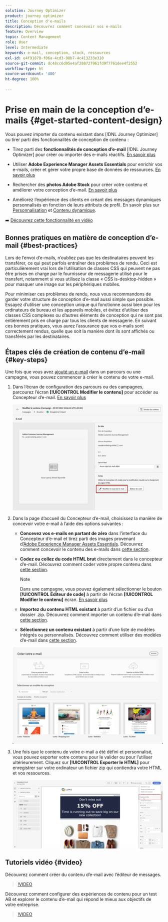 ```yaml
---
solution: Journey Optimizer
product: journey optimizer
title: Conception d'e-mails
description: Découvrez comment concevoir vos e-mails
feature: Overview
topic: Content Management
role: User
level: Intermediate
keywords: e-mail, conception, stock, ressources
exl-id: e4f91870-f06a-4cd3-98b7-4c413233e310
source-git-commit: dc48cc6d95e4af288727961fd9f7761dee4f2552
workflow-type: ht
source-wordcount: '480'
ht-degree: 100%

---
```


# Prise en main de la conception d’e-mails {#get-started-content-design}

Vous pouvez importer du contenu existant dans [!DNL Journey Optimizer] ou tirer parti des fonctionnalités de conception de contenu :

* Tirez parti des **fonctionnalités de conception d’e-mail** [!DNL Journey Optimizer] pour créer ou importer des e-mails réactifs. [En savoir plus](content-from-scratch.md)

* Utiliser **Adobe Experience Manager Assets Essentials** pour enrichir vos e-mails, créer et gérer votre propre base de données de ressources. [En savoir plus](assets-essentials.md)

* Rechercher des **photos Adobe Stock** pour créer votre contenu et améliorer votre conception d’e-mail. [En savoir plus](stock.md)

* Améliorez l’expérience des clients en créant des messages dynamiques personnalisés en fonction de leurs attributs de profil. En savoir plus sur [Personnalisation](../personalization/personalize.md) et [Contenu dynamique](../personalization/get-started-dynamic-content.md).

➡️ [Découvrez cette fonctionnalité en vidéo](#video)

## Bonnes pratiques en matière de conception d’e-mail {#best-practices}

Lors de l’envoi d’e-mails, n’oubliez pas que les destinataires peuvent les transférer, ce qui peut parfois entraîner des problèmes de rendu. Ceci est particulièrement vrai lors de l’utilisation de classes CSS qui peuvent ne pas être prises en charge par le fournisseur de messagerie utilisé pour le transfert, notamment si vous utilisez la classe « CSS is-desktop-hidden » pour masquer une image sur les périphériques mobiles.

Pour minimiser ces problèmes de rendu, nous vous recommandons de garder votre structure de conception d’e-mail aussi simple que possible. Essayez d’utiliser une conception unique qui fonctionne aussi bien pour les ordinateurs de bureau et les appareils mobiles, et évitez d’utiliser des classes CSS complexes ou d’autres éléments de conception qui ne sont pas entièrement pris en charge par tous les clients de messagerie. En suivant ces bonnes pratiques, vous aurez l’assurance que vos e-mails sont correctement rendus, quelle que soit la manière dont ils sont affichés ou transférés par les destinataires.

## Étapes clés de création de contenu d’e-mail {#key-steps}

Une fois que vous avez [ajouté un e-mail](create-email.md) dans un parcours ou une campagne, vous pouvez commencer à créer le contenu de votre e-mail.

1. Dans l’écran de configuration des parcours ou des campagnes, parcourez l’écran **[!UICONTROL Modifier le contenu]** pour accéder au Concepteur d’e-mail. [En savoir plus](create-email.md#define-email-content)

   ![](assets/email_designer_edit_email_body.png)

1. Dans la page d’accueil du Concepteur d’e-mail, choisissez la manière de concevoir votre e-mail à l’aide des options suivantes :

   * **Concevez vos e-mails en partant de zéro** dans l’interface du Concepteur d’e-mail et tirez parti des images provenant d’[Adobe Experience Manager Assets Essentials](assets-essentials.md). Découvrez comment concevoir le contenu des e-mails dans [cette section](content-from-scratch.md).

   * **Codez ou collez du code HTML brut** directement dans le concepteur d’e-mail. Découvrez comment coder votre propre contenu dans [cette section](code-content.md).

     >[!NOTE]
     >
     >Dans une campagne, vous pouvez également sélectionner le bouton **[!UICONTROL Éditeur de code]** à partir de l’écran **[!UICONTROL Modifier le contenu]** écran. [En savoir plus](create-email.md#define-email-content)

   * **Importez du contenu HTML existant** à partir d’un fichier ou d’un dossier .zip. Découvrez comment importer un contenu d’e-mail dans [cette section](existing-content.md).

   * **Sélectionnez un contenu existant** à partir d’une liste de modèles intégrés ou personnalisés. Découvrez comment utiliser des modèles d’e-mail dans [cette section](email-templates.md).

   ![](assets/email_designer_create_options.png)

1. Une fois que le contenu de votre e-mail a été défini et personnalisé, vous pouvez exporter votre contenu pour le valider ou pour l’utiliser ultérieurement. Cliquez sur **[!UICONTROL Exporter le HTML]** pour enregistrer sur votre ordinateur un fichier zip qui contiendra votre HTML et vos ressources.

   ![](assets/email_designer_export.png)

## Tutoriels vidéo {#video}

Découvrez comment créer du contenu d’e-mail avec l’éditeur de messages.

>[!VIDEO](https://video.tv.adobe.com/v/334150?quality=12)

Découvrez comment configurer des expériences de contenu pour un test AB et explorer le contenu d’e-mail qui répond le mieux aux objectifs de votre entreprise.

>[!VIDEO](https://video.tv.adobe.com/v/3419893)
